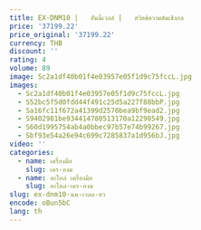 ```yaml
---
title: EX-DNM10 |   ฮันนี่เวลล์ |   สวิตช์ความดันเชิงกล
price: '37199.22'
price_original: '37199.22'
currency: THB
discount: ''
rating: 4
volume: 89
image: Sc2a1df40b01f4e03957e05f1d9c75fccL.jpg
images:
  - Sc2a1df40b01f4e03957e05f1d9c75fccL.jpg
  - S52bc5f5d0fdd44f491c25d5a227f88bbP.jpg
  - Sa16fc11f672a41399d2570bea9bf9ead2.jpg
  - S9402981be934414780513170a12298549.jpg
  - S60d1995754ab4a0bbec97b57e74b99267.jpg
  - Sbf93e54a26e94c699c7285837a1d956bJ.jpg
video: ''
categories:
  - name: เครื่องมือ
    slug: เคร-องม
  - name: อะไหล่ เครื่องมือ
    slug: อะไหล-เคร-องม
slug: ex-dnm10-นน-เวลล-สว
encode: oBun5bC
lang: th
---
```

  